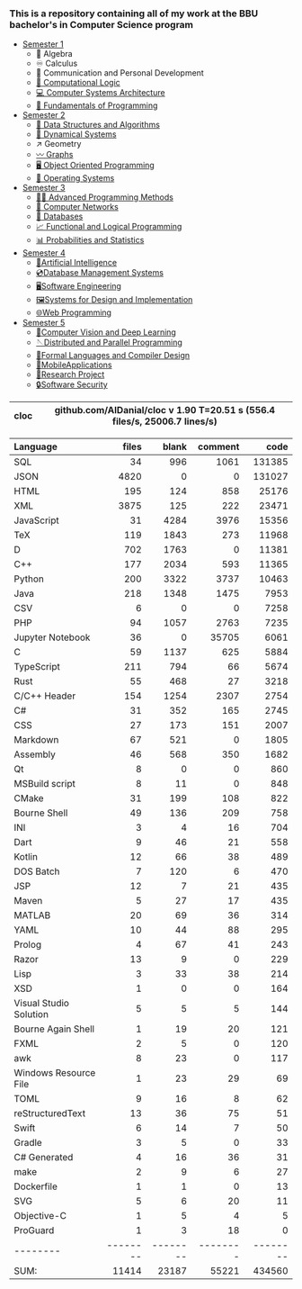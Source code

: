### This is a repository containing all of my work at the BBU bachelor's in Computer Science program

* [Semester 1](Semester1/)
    * 🔢 Algebra
    * ♾️ Calculus
    * 💬 Communication and Personal Development
    * [🔣 Computational Logic](Semester1/Computational%20Logic/)
    * [💻 Computer Systems Architecture](Semester1/Computer%20Systems%20Architecture/)
    * [🐍 Fundamentals of Programming](Semester1/Fundamentals%20of%20Programming/)
* [Semester 2](Semester2/)
    * [🌴 Data Structures and Algorithms](Semester2/Data%20Structures%20and%20Algorithms/)
    * [🔄 Dynamical Systems](Semester2/Dynamical%20Systems/)
    * ↗ Geometry
    * [〰️ Graphs](Semester2/Graphs/)
    * [🖥️ Object Oriented Programming](Semester2/Object%20Oriented%20Programming/)
    * [🐧 Operating Systems](Semester2/Operating%20Systems/)
* [Semester 3](Semester3/)
    * [👨‍💻️ Advanced Programming Methods](Semester3/Advanced%20Programming%20Methods/)
    * [📶 Computer Networks](Semester3/Computer%20Networks/)
    * [💾 Databases](Semester3/Databases/)
    * [📈 Functional and Logical Programming](Semester3/Functional%20and%20Logical%20Programming/)
    * [📊 Probabilities and Statistics](Semester3/Probabilities%20and%20Statistics/)
* [Semester 4](Semester4/)
    * [🤖Artificial Intelligence](Semester4/Artificial%20Intelligence/)
    * [💿Database Management Systems](Semester4/Database%20Management%20Systems/)
    * [🖥️Software Engineering](Semester4/Software%20Engineering/)
    * [🖼️Systems for Design and Implementation](Semester4/Systems%20for%20Design%20and%20Implementation/)
    * [🌐Web Programming](Semester4/Web%20Programming/)
* [Semester 5](Semester5/)
    * [🧿Computer Vision and Deep Learning](Semester5/Computer%20Vision%20and%20Deep%20Learning/)
    * [🪡Distributed and Parallel Programming](Semester5/Distributed%20and%20Parallel%20Programming/)
    * [🤌Formal Languages and Compiler Design](Semester5/Formal%20Languages%20and%20Compiler%20Design/)
    * [📱MobileApplications](Semester5/MobileApplications/)
    * [🔬Research Project](Semester5/Research%20Project/)
    * [🔒Software Security](Semester5/Software%20Security/)


cloc|github.com/AlDanial/cloc v 1.90  T=20.51 s (556.4 files/s, 25006.7 lines/s)
--- | ---

Language|files|blank|comment|code
:-------|-------:|-------:|-------:|-------:
SQL|34|996|1061|131385
JSON|4820|0|0|131027
HTML|195|124|858|25176
XML|3875|125|222|23471
JavaScript|31|4284|3976|15356
TeX|119|1843|273|11968
D|702|1763|0|11381
C++|177|2034|593|11365
Python|200|3322|3737|10463
Java|218|1348|1475|7953
CSV|6|0|0|7258
PHP|94|1057|2763|7235
Jupyter Notebook|36|0|35705|6061
C|59|1137|625|5884
TypeScript|211|794|66|5674
Rust|55|468|27|3218
C/C++ Header|154|1254|2307|2754
C#|31|352|165|2745
CSS|27|173|151|2007
Markdown|67|521|0|1805
Assembly|46|568|350|1682
Qt|8|0|0|860
MSBuild script|8|11|0|848
CMake|31|199|108|822
Bourne Shell|49|136|209|758
INI|3|4|16|704
Dart|9|46|21|558
Kotlin|12|66|38|489
DOS Batch|7|120|6|470
JSP|12|7|21|435
Maven|5|27|17|435
MATLAB|20|69|36|314
YAML|10|44|88|295
Prolog|4|67|41|243
Razor|13|9|0|229
Lisp|3|33|38|214
XSD|1|0|0|164
Visual Studio Solution|5|5|5|144
Bourne Again Shell|1|19|20|121
FXML|2|5|0|120
awk|8|23|0|117
Windows Resource File|1|23|29|69
TOML|9|16|8|62
reStructuredText|13|36|75|51
Swift|6|14|7|50
Gradle|3|5|0|33
C# Generated|4|16|36|31
make|2|9|6|27
Dockerfile|1|1|0|13
SVG|5|6|20|11
Objective-C|1|5|4|5
ProGuard|1|3|18|0
--------|--------|--------|--------|--------
SUM:|11414|23187|55221|434560

